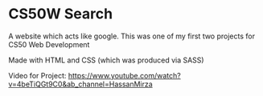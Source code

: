 # CS50W Search

A website which acts like google. This was one of my first two projects for CS50 Web Development

Made with HTML and CSS (which was produced via SASS)

Video for Project:
https://www.youtube.com/watch?v=4beTiQGt9C0&ab_channel=HassanMirza
